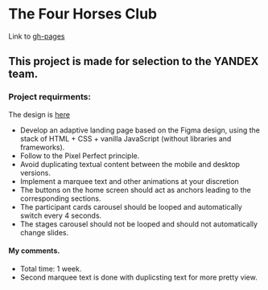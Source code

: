 # The Four Horses Club
Link to [gh-pages](https://angelikusya.github.io/test/)

## This project is made for selection to the YANDEX team.

### Project requirments:
The design is [here](https://www.figma.com/file/0xXfupPNU3aZxPqFbmhCKb/%D0%94%D0%B8%D0%B7%D0%B0%D0%B9%D0%BD-%D0%B4%D0%BB%D1%8F-%D0%B2%D0%B5%D1%80%D1%81%D1%82%D0%BA%D0%B8-%7C-%D0%A2%D0%B5%D1%81%D1%82%D0%BE%D0%B2%D1%8B%D0%B9-%D0%BB%D0%B5%D0%BD%D0%B4%D0%B8%D0%BD%D0%B3?type=design&node-id=0%3A1&mode=design&t=PiO6kFPDaTEWErgl-1) 
- Develop an adaptive landing page based on the Figma design, using the stack of HTML + CSS + vanilla JavaScript (without libraries and frameworks). 
- Follow to the Pixel Perfect principle.
-  Avoid duplicating textual content between the mobile and desktop versions. 
- Implement a marquee text and other animations at your discretion
- The buttons on the home screen should act as anchors leading to the corresponding sections. 
- The participant cards carousel should be looped and automatically switch every 4 seconds. 
- The stages carousel should not be looped and should not automatically change slides.

#### My comments.
- Total time: 1 week.
- Second marquee text is done with duplicsting text for more pretty view.
